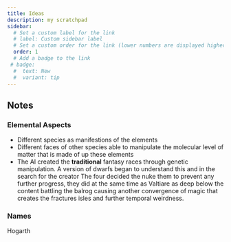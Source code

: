 ```yaml
---
title: Ideas
description: my scratchpad
sidebar:
  # Set a custom label for the link
  # label: Custom sidebar label
  # Set a custom order for the link (lower numbers are displayed higher up)
  order: 1
  # Add a badge to the link
 # badge:
  #  text: New
  #  variant: tip
---
```

## Notes
### Elemental Aspects
* Different species as manifestions of the elements
* Different faces of other species able to manipulate the molecular level of matter that is made of up these elements
* The AI created the **traditional** fantasy races through genetic manipulation. A version of dwarfs began to understand this and in the search for the creator The four decided the nuke them to prevent any further progress, they did at the same time as Valtiare as deep below the content battling the balrog causing another convergence of magic that creates the fractures isles and further temporal weirdness.

### Names
Hogarth

